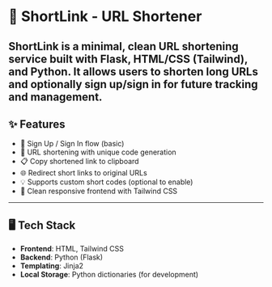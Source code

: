 

# 🔗 ShortLink - URL Shortener

ShortLink is a minimal, clean URL shortening service built with **Flask**, **HTML/CSS (Tailwind)**, and **Python**. It allows users to shorten long URLs and optionally sign up/sign in for future tracking and management.
---
## ✨ Features
- 🔐 Sign Up / Sign In flow (basic)
- 🔗 URL shortening with unique code generation
- 📋 Copy shortened link to clipboard
- 🌐 Redirect short links to original URLs
- 💡 Supports custom short codes (optional to enable)
- 🎨 Clean responsive frontend with Tailwind CSS
---
## 🖥️ Tech Stack
- **Frontend**: HTML, Tailwind CSS
- **Backend**: Python (Flask)
- **Templating**: Jinja2
- **Local Storage**: Python dictionaries (for development)
